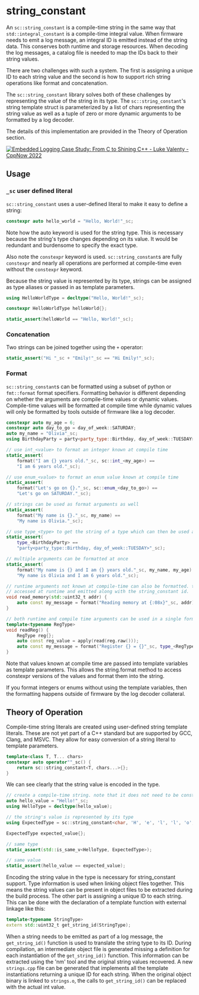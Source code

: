 # string_constant

An `sc::string_constant` is a compile-time string in the same way
that `std::integral_constant` is a compile-time integral value. When firmware
needs to emit a log message, an integral ID is emitted instead of the string
data. This conserves both runtime and storage resources. When decoding the log
messages, a catalog file is needed to map the IDs back to their string values.

There are two challenges with such a system. The first is assigning a unique ID
to each string value and the second is how to support rich string operations
like format and concatenation.

The `sc::string_constant` library solves both of these challenges by
representing the value of the string in its type. The `sc::string_constant`'s
string template struct is parameterized by a list of chars representing the
string value as well as a tuple of zero or more dynamic arguments to be
formatted by a log decoder.

The details of this implementation are provided in the Theory of Operation
section.

[![Embedded Logging Case Study: From C to Shining C++ - Luke Valenty -CppNow 2022](https://img.youtube.com/vi/Dt0vx-7e_B0/0.jpg)](https://www.youtube.com/watch?v=Dt0vx-7e_B0)


## Usage

### `_sc` user defined literal

`sc::string_constant` uses a user-defined literal to make it easy to define a
string:

```c++
constexpr auto hello_world = "Hello, World!"_sc; 
```

Note how the auto keyword is used for the string type. This is necessary because
the string's type changes depending on its value. It would be redundant and
burdensome to specify the exact type.

Also note the `constexpr` keyword is used. `sc::string_constant`s are fully
`constexpr` and nearly all operations are performed at compile-time even without
the `constexpr` keyword.

Because the string value is represented by its type, strings can be assigned as
type aliases or passed in as template parameters.

```c++
using HelloWorldType = decltype("Hello, World!"_sc);

constexpr HelloWorldType helloWorld{};

static_assert(helloWorld == "Hello, World!"_sc); 
```

### Concatenation

Two strings can be joined together using the `+` operator:

```c++
static_assert("Hi "_sc + "Emily!"_sc == "Hi Emily!"_sc); 
```

### Format

`sc::string_constant`s can be formatted using a subset of python
or `fmt::format`
format specifiers. Formatting behavior is different depending on whether the
arguments are compile-time values or dynamic values. Compile-time values will be
formatted at compile time while dynamic values will only be formatted by tools
outside of firmware like a log decoder.

```c++
constexpr auto my_age = 6; 
constexpr auto day_to_go = day_of_week::SATURDAY; 
auto my_name = "Olivia"_sc; 
using BirthdayParty = party<party_type::Birthday, day_of_week::TUESDAY>;

// use int_<value> to format an integer known at compile time 
static_assert(
    format("I am {} years old."_sc, sc::int_<my_age>) == 
    "I am 6 years old."_sc);

// use enum_<value> to format an enum value known at compile time
static_assert(
    format("Let's go on {}."_sc, sc::enum_<day_to_go>) == 
    "Let's go on SATURDAY."_sc);

// strings can be used as format arguments as well 
static_assert(
    format("My name is {}."_sc, my_name) == 
    "My name is Olivia."_sc);

// use type_<type> to get the string of a type which can then be used as a format argument 
static_assert(
    type_<BirthdayParty> == 
    "party<party_type::Birthday, day_of_week::TUESDAY>"_sc);

// multiple arguments can be formatted at once 
static_assert(
    format("My name is {} and I am {} years old."_sc, my_name, my_age) == 
    "My name is Olivia and I am 6 years old."_sc);

// runtime arguments not known at compile-time can also be formatted. the dynamic values can be 
// accessed at runtime and emitted along with the string_constant id. 
void read_memory(std::uint32_t addr) { 
    auto const my_message = format("Reading memory at {:08x}"_sc, addr); 
}

// both runtime and compile time arguments can be used in a single format operation 
template<typename RegType>
void readReg() { 
    RegType reg{}; 
    auto const reg_value = apply(read(reg.raw()));
    auto const my_message = format("Register {} = {}"_sc, type_<RegType>, reg_value); 
} 
```

Note that values known at compile time are passed into template variables as
template parameters. This allows the string.format method to access constexpr
versions of the values and format them into the string.

If you format integers or enums without using the template variables, then the
formatting happens outside of firmware by the log decoder collateral.

## Theory of Operation

Compile-time string literals are created using user-defined string template
literals. These are not yet part of a C++ standard but are supported by GCC,
Clang, and MSVC. They allow for easy conversion of a string literal to template
parameters.

```c++
template<class T, T... chars>
constexpr auto operator""_sc() {
    return sc::string_constant<T, chars...>{};
}
```

We can see clearly that the string value is encoded in the type.

```c++
// create a compile-time string. note that it does not need to be constexpr or even const because the value is encoded in the type. 
auto hello_value = "Hello!"_sc;
using HelloType = decltype(hello_value);

// the string's value is represented by its type 
using ExpectedType = sc::string_constant<char, 'H', 'e', 'l', 'l', 'o', '!'>;

ExpectedType expected_value{};

// same type 
static_assert(std::is_same_v<HelloType, ExpectedType>);

// same value 
static_assert(hello_value == expected_value); 
```

Encoding the string value in the type is necessary for string_constant support.
Type information is used when linking object files together. This means the
string values can be present in object files to be extracted during the build
process. The other part is assigning a unique ID to each string. This can be
done with the declaration of a template function with external linkage like
this:

```c++
template<typename StringType>
extern std::uint32_t get_string_id(StringType); 
```

When a string needs to be emitted as part of a log message, the `get_string_id()`
function is used to translate the string type to its ID. During compilation, an
intermediate object file is generated missing a definition for each
instantiation of the `get_string_id()` function. This information can be extracted
using the 'nm' tool and the original string values recovered. A
new `strings.cpp` file can be generated that implements all the template
instantiations returning a unique ID for each string. When the original object
binary is linked to `strings.o`, the calls to `get_string_id()` can be replaced
with the actual int value.

